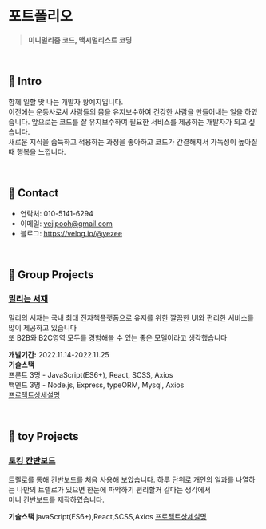 # 포트폴리오
> **미니멀리즘 코드, 맥시멀리스트 코딩**

<br/>

## 📌 Intro
함께 일할 맛 나는 개발자 황예지입니다.     
이전에는 운동사로서 사람들의 몸을 유지보수하여 건강한 사람을 만들어내는 일을 하였습니다. 앞으로는 코드를 잘 유지보수하여 필요한 서비스를 제공하는 개발자가 되고 싶습니다.     
새로운 지식을 습득하고 적용하는 과정을 좋아하고 코드가 간결해져서 가독성이 높아질 때 행복을 느낍니다.     
  
<br/>

## 📌 Contact
* 연락처: 010-5141-6294
* 이메일: yejipooh@gmail.com
* 블로그: https://velog.io/@yezee

<br/>

## 📌 Group Projects
### [밀리는 서재](http://15.164.163.36:3000/)     
밀리의 서재는 국내 최대 전자책플랫폼으로  유저를 위한 깔끔한 UI와 편리한 서비스를 많이 제공하고 있습니다     
또 B2B와 B2C영역 모두를 경험해볼 수 있는 좋은 모델이라고 생각했습니다  

**개발기간:** 2022.11.14-2022.11.25     
**기술스택**     
프론트 3명 - JavaScript(ES6+), React, SCSS, Axios     
백엔드 3명 - Node.js, Express, typeORM, Mysql, Axios     
[프로젝트상세설명](https://github.com/yezee-e/justcode-7-2nd-millieIslibrary-front)

<br/>

## 📌 toy Projects
### [토킹 칸반보드](speakingkanban.netlify.app)     
트렐로를 통해 칸반보드를 처음 사용해 보았습니다. 하루 단위로 개인의 일과를 나열하는 나만의 트렐로가 있으면 한눈에 파악하기 편리할거 같다는 생각에서      
미니 칸반보드를 제작하였습니다.

**기술스택**  javaScript(ES6+),React,SCSS,Axios
[프로젝트상세설명](https://github.com/yezee-e/kanban-board)


